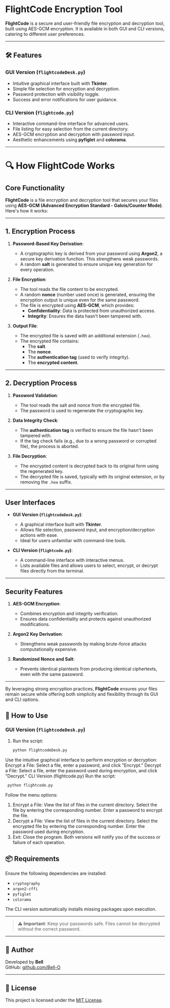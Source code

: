 # FlightCode Encryption Tool

**FlightCode** is a secure and user-friendly file encryption and decryption tool, built using AES-GCM encryption. It is available in both GUI and CLI versions, catering to different user preferences.

---

## 🛠 Features

### GUI Version (`flightcodeDesk.py`)
- Intuitive graphical interface built with **Tkinter**.
- Simple file selection for encryption and decryption.
- Password protection with visibility toggle.
- Success and error notifications for user guidance.

### CLI Version (`flightcode.py`)
- Interactive command-line interface for advanced users.
- File listing for easy selection from the current directory.
- AES-GCM encryption and decryption with password input.
- Aesthetic enhancements using **pyfiglet** and **colorama**.

---

# 🔍 How FlightCode Works

## Core Functionality
**FlightCode** is a file encryption and decryption tool that secures your files using **AES-GCM (Advanced Encryption Standard - Galois/Counter Mode)**. Here's how it works:

---

## 1. Encryption Process

1. **Password-Based Key Derivation**:
   - A cryptographic key is derived from your password using **Argon2**, a secure key derivation function. This strengthens weak passwords.
   - A random **salt** is generated to ensure unique key generation for every operation.

2. **File Encryption**:
   - The tool reads the file content to be encrypted.
   - A random **nonce** (number used once) is generated, ensuring the encryption output is unique even for the same password.
   - The file is encrypted using **AES-GCM**, which provides:
     - **Confidentiality**: Data is protected from unauthorized access.
     - **Integrity**: Ensures the data hasn’t been tampered with.

3. **Output File**:
   - The encrypted file is saved with an additional extension (`.hee`).
   - The encrypted file contains:
     - The **salt**.
     - The **nonce**.
     - The **authentication tag** (used to verify integrity).
     - The **encrypted content**.

---

## 2. Decryption Process

1. **Password Validation**:
   - The tool reads the salt and nonce from the encrypted file.
   - The password is used to regenerate the cryptographic key.

2. **Data Integrity Check**:
   - The **authentication tag** is verified to ensure the file hasn't been tampered with.
   - If the tag check fails (e.g., due to a wrong password or corrupted file), the process is aborted.

3. **File Decryption**:
   - The encrypted content is decrypted back to its original form using the regenerated key.
   - The decrypted file is saved, typically with its original extension, or by removing the `.hee` suffix.

---

## User Interfaces

- **GUI Version (`flightcodeDesk.py`)**:
  - A graphical interface built with **Tkinter**.
  - Allows file selection, password input, and encryption/decryption actions with ease.
  - Ideal for users unfamiliar with command-line tools.

- **CLI Version (`flightcode.py`)**:
  - A command-line interface with interactive menus.
  - Lists available files and allows users to select, encrypt, or decrypt files directly from the terminal.

---

## Security Features

1. **AES-GCM Encryption**:
   - Combines encryption and integrity verification.
   - Ensures data confidentiality and protects against unauthorized modifications.

2. **Argon2 Key Derivation**:
   - Strengthens weak passwords by making brute-force attacks computationally expensive.

3. **Randomized Nonce and Salt**:
   - Prevents identical plaintexts from producing identical ciphertexts, even with the same password.

---

By leveraging strong encryption practices, **FlightCode** ensures your files remain secure while offering both simplicity and flexibility through its GUI and CLI options.


## 🚀 How to Use

### GUI Version (`flightcodeDesk.py`)
1. Run the script:
   ```bash
   python flightcodeDesk.py
Use the intuitive graphical interface to perform encryption or decryption:
Encrypt a File: Select a file, enter a password, and click "Encrypt."
Decrypt a File: Select a file, enter the password used during encryption, and click "Decrypt."
CLI Version (flightcode.py)
Run the script:
   ```bash
    python flightcode.py
```
Follow the menu options:
1. Encrypt a File:
View the list of files in the current directory.
Select the file by entering the corresponding number.
Enter a password to encrypt the file.
2. Decrypt a File:
View the list of files in the current directory.
Select the encrypted file by entering the corresponding number.
Enter the password used during encryption.
3. Exit: Close the program.
Both versions will notify you of the success or failure of each operation.

## 📦 Requirements

Ensure the following dependencies are installed:

- `cryptography`
- `argon2-cffi`
- `pyfiglet`
- `colorama`

The CLI version automatically installs missing packages upon execution.

---


> ⚠️ **Important**: Keep your passwords safe. Files cannot be decrypted without the correct password.

---

## 📝 Author

Developed by **Bell**  
GitHub: [github.com/Bell-O](https://github.com/Bell-O)

---

## 📜 License

This project is licensed under the [MIT License](LICENSE).
